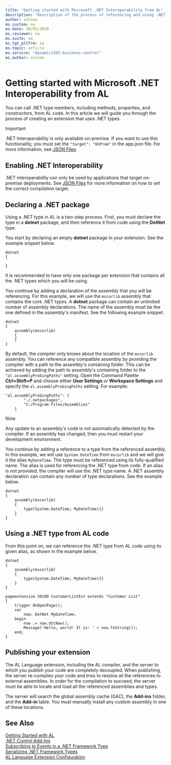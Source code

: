 ```yaml
---
title: "Getting started with Microsoft .NET Interoperability from AL"
description: "Description of the process of referencing and using .NET types"
author: solsen
ms.custom: na
ms.date: 10/01/2020
ms.reviewer: na
ms.suite: na
ms.tgt_pltfrm: na
ms.topic: article
ms.service: "dynamics365-business-central"
ms.author: solsen
---
```


# Getting started with Microsoft .NET Interoperability from AL
You can call .NET type members, including methods, properties, and constructors, from AL code. In this article we will guide you through the process of creating an extension that uses .NET types.

> [!IMPORTANT]  
> .NET Interoperability is only available on-premise. If you want to use this functionality, you must set the `"target": "OnPrem"` in the app.json file. For more information, see [JSON Files](devenv-json-files.md). 

## Enabling .NET Interoperability
.NET interoperability can only be used by applications that target on-premise deployments. See [JSON Files](devenv-json-files.md) for more information on how to set the correct compilation target.

## Declaring a .NET package
Using a .NET type in AL is a two-step process. First, you must declare the type in a **dotnet** package, and then reference it from code using the **DotNet** type.

You start by declaring an empty **dotnet** package in your extension. See the example snippet below.

```AL
dotnet
{
    
}
```

It is recommended to have only one package per extension that contains all the .NET types which you will be using.

You continue by adding a declaration of the assembly that you will be referencing. For this example, we will use the `mscorlib` assembly that contains the core .NET types. A **dotnet** package can contain an unlimited number of assembly declarations. The name of the assembly must be the one defined in the assembly's manifest. See the following example snippet.


```AL
dotnet
{    
    assembly(mscorlib)
    {
    }
}

```

By default, the compiler only knows about the location of the `mscorlib` assembly. You can reference any compatible assembly by providing the compiler with a path to the assembly's containing folder. This can be achieved by adding the path to assembly's containing folder to the `"al.assemblyProbingPaths"` setting. Open the Command Palette **Ctrl+Shift+P** and choose either **User Settings** or **Workspace Settings** and specify the `al.assemblyProbingPaths` setting. For example:

```AL
"al.assemblyProbingPaths": [
        "./.netpackages",
        "C:/Program Files/Assemblies"
    ]
```

> [!NOTE]  
> Any update to an assembly's code is not automatically detected by the compiler. If an assembly has changed, then you must restart your development environment.

You continue by adding a reference to a type from the referenced assembly. In this example, we will use `System.DateTime` from `mscorlib` and we will give it the alias `MyDateTime`. The type must be referenced using its fully-qualified name. The alias is used for referencing the .NET type from code. If an alias is not provided, the compiler will use the .NET type name. A .NET assembly declaration can contain any number of type declarations. See the example below.

```AL
dotnet
{
    assembly(mscorlib)
    {
        type(System.DateTime; MyDateTime){}
    }
}
```

## Using a .NET type from AL code
From this point on, we can reference the .NET type from AL code using its given alias, as shown in the example below.

```AL
dotnet
{
    assembly(mscorlib)
    {
        type(System.DateTime; MyDateTime){}
    }
}

pageextension 50100 CustomerListExt extends "Customer List"
{
    trigger OnOpenPage();
    var
        now: DotNet MyDateTime;
    begin
        now := now.UtcNow();
        Message('Hello, world! It is: ' + now.ToString());
    end;
}
```

## Publishing your extension
The AL Language extension, including the AL compiler, and the server to which you publish your code are completely decoupled.
When publishing, the server re-compiles your code and tries to resolve all the references to external assemblies. In order for the compilation to succeed, the server must be able to locate and load all the referenced assemblies and types.

The server will search the global assembly cache (GAC), the **Add-ins** folder, and the **Add-in** table. You must manually install any custom assembly in one of these locations.

## See Also
[Getting Started with AL](devenv-get-started.md)  
[.NET Control Add-Ins](devenv-dotnet-controladdins.md)        
[Subscribing to Events in a .NET Framework Type](devenv-dotnet-subscribe-to-events.md)     
[Serializing .NET Framework Types](devenv-dotnet-serializing-dotnetframework-types.md)  
[AL Language Extension Configuration](devenv-al-extension-configuration.md)  


